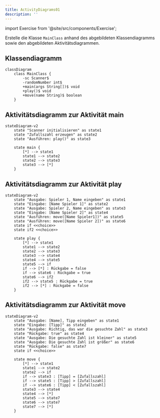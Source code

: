 ```yaml
---
title: ActivityDiagrams01
description: ''
---
```


import Exercise from '@site/src/components/Exercise';

Erstelle die Klasse `MainClass` anhand des abgebildeten Klassendiagramms sowie den abgebildeten Aktivitätsdiagrammen.

## Klassendiagramm
```mermaid
classDiagram
    class MainClass {
        -sc Scanner$
        -randomNumber int$
        +main(args String[])$ void
        +play()$ void
        +move(name String)$ boolean
    }
```

## Aktivitätsdiagramm zur Aktivität main
```mermaid
stateDiagram-v2
    state "Scanner initialisieren" as state1
    state "Zufallszahl erzeugen" as state2
    state "Ausführen: play()" as state3

    state main {
        [*] --> state1
        state1 --> state2
        state2 --> state3
        state3 --> [*]
    }
```

## Aktivitätsdiagramm zur Aktivität play
```mermaid
stateDiagram-v2
    state "Ausgabe: Spieler 1, Name eingeben" as state1
    state "Eingabe: [Name Spieler 1]" as state2
    state "Ausgabe: Spieler 2, Name eingeben" as state3
    state "Eingabe: [Name Spieler 2]" as state4
    state "Ausführen: move([Name Spieler1])" as state5
    state "Ausführen: move([Name Spieler 2])" as state6
    state if <<choice>>
    state if2 <<choice>>

    state play {
        [*] --> state1
        state1 --> state2
        state2 --> state3
        state3 --> state4
        state4 --> state5
        state5 --> if
        if --> [*] : Rückgabe = false
        if --> state6 : Rückgabe = true
        state6 --> if2
        if2 --> state5 : Rückgabe = true
        if2 --> [*] : Rückgabe = false
    }
```

## Aktivitätsdiagramm zur Aktivität move
```mermaid
stateDiagram-v2
    state "Ausgabe: [Name], Tipp eingeben" as state1
    state "Eingabe: [Tipp]" as state2
    state "Ausgabe: Richtig, das war die gesuchte Zahl" as state3
    state "Rückgabe: true" as state4
    state "Ausgabe: Die gesuchte Zahl ist kleiner" as state5
    state "Ausgabe: Die gesuchte Zahl ist größer" as state6
    state "Rückgabe: false" as state7
    state if <<choice>>
    
    state move {
        [*] --> state1
        state1 --> state2
        state2 --> if
        if --> state3 : [Tipp] = [Zufallszahl]
        if --> state5 : [Tipp] > [Zufallszahl]
        if --> state6 : [Tipp] < [Zufallszahl]
        state3 --> state4
        state4 --> [*]
        state5 --> state7
        state6 --> state7
        state7 --> [*]
    }
```

<Exercise pullRequest="35" branchSuffix="activity-diagrams/01" />
